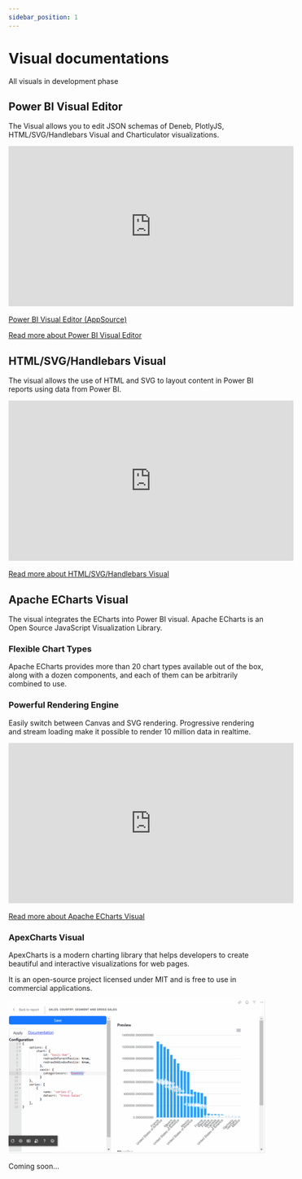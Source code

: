 ```yaml
---
sidebar_position: 1
---
```


# Visual documentations

All visuals in development phase

## Power BI Visual Editor

The Visual allows you to edit JSON schemas of Deneb, PlotlyJS, HTML/SVG/Handlebars Visual and Charticulator visualizations.

<iframe width="560" height="315" src="https://www.youtube.com/embed/6hYdS2tPx1A?si=hU-_WewFD3a3Dbjm" title="YouTube video player" frameborder="0" allow="accelerometer; autoplay; clipboard-write; encrypted-media; gyroscope; picture-in-picture; web-share" allowfullscreen></iframe>

[Power BI Visual Editor (AppSource)](https://appsource.microsoft.com/en-US/product/PowerBIVisuals/ilfatgaliev1696579877540.editorvisual)

[Read more about Power BI Visual Editor](/docs/visual-editor/)

## HTML/SVG/Handlebars Visual

The visual allows the use of HTML and SVG to layout content in Power BI reports using data from Power BI.

<iframe width="560" height="315" src="https://www.youtube.com/embed/QpSfZvts_FE?si=OO9C4UXp3G4g2rMw" title="YouTube video player" frameborder="0" allow="accelerometer; autoplay; clipboard-write; encrypted-media; gyroscope; picture-in-picture; web-share" allowfullscreen></iframe>

[Read more about HTML/SVG/Handlebars Visual](/docs/handelbars-visual/)

## Apache ECharts Visual

The visual integrates the ECharts into Power BI visual. Apache ECharts is an Open Source JavaScript Visualization Library.

### Flexible Chart Types

Apache ECharts provides more than 20 chart types available out of the box, along with a dozen components, and each of them can be arbitrarily combined to use.

### Powerful Rendering Engine

Easily switch between Canvas and SVG rendering. Progressive rendering and stream loading make it possible to render 10 million data in realtime.

<iframe width="560" height="315" src="https://www.youtube.com/embed/OIcs0mSlTnk?si=-L-pzDVE0zZZTOxF" title="YouTube video player" frameborder="0" allow="accelerometer; autoplay; clipboard-write; encrypted-media; gyroscope; picture-in-picture; web-share" referrerpolicy="strict-origin-when-cross-origin" allowfullscreen></iframe>

[Read more about Apache ECharts Visual](/docs/echarts-visual/)

### ApexCharts Visual

ApexCharts is a modern charting library that helps developers to create beautiful and interactive visualizations for web pages.

It is an open-source project licensed under MIT and is free to use in commercial applications.

![ApexCharts demo](./apexcharts-visual/apexcharts-powerbi-demo.gif)

Coming soon...